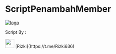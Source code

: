 # ScriptPenambahMember

[![ logo](https://telegra.ph/file/d3e05d77a53921d7af8e2.jpg)](https://github.com/Rizki636/)

Script By :

<img src="https://github.com/TheDudeThatCode/TheDudeThatCode/blob/master/Assets/Hi.gif" width="29px">
[Rizki](https://t.me/Rizki636)
